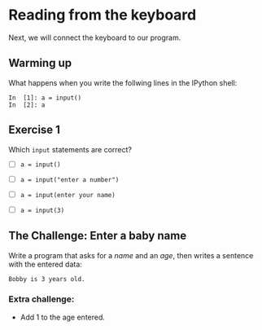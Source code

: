 # Reading from the keyboard

Next, we will connect the keyboard to our program.

## Warming up

What happens when you write the follwing lines in the IPython shell:

    In  [1]: a = input()
    In  [2]: a

## Exercise 1

Which `input` statements are correct?

- [ ] `a = input()`
- [ ] `a = input("enter a number")`
- [ ] `a = input(enter your name)`
- [ ] `a = input(3)`


## The Challenge: Enter a baby name

Write a program that asks for a *name* and an *age*, then writes a sentence with the entered data:

    Bobby is 3 years old.

### Extra challenge:

* Add 1 to the age entered.


